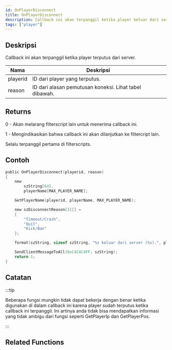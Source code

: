 ```yaml
---
id: OnPlayerDisconnect
title: OnPlayerDisconnect
description: Callback ini akan terpanggil ketika player keluar dari server.
tags: ["player"]
---
```


## Deskripsi

Callback ini akan terpanggil ketika player terputus dari server.

| Nama     | Deskripsi                                              |
| -------- | ------------------------------------------------------ |
| playerid | ID dari player yang terputus.                          |
| reason   | ID dari alasan pemutusan koneksi. Lihat tabel dibawah. |

## Returns

0 - Akan melarang filterscript lain untuk menerima callback ini.

1 - Mengindikasikan bahwa callback ini akan dilanjutkan ke filtercript lain.

Selalu terpanggil pertama di filterscripts.

## Contoh

```c
public OnPlayerDisconnect(playerid, reason)
{
    new
        szString[64],
        playerName[MAX_PLAYER_NAME];

    GetPlayerName(playerid, playerName, MAX_PLAYER_NAME);

    new szDisconnectReason[3][] =
    {
        "Timeout/Crash",
        "Quit",
        "Kick/Ban"
    };

    format(szString, sizeof szString, "%s keluar dari server (%s).", playerName, szDisconnectReason[reason]);

    SendClientMessageToAll(0xC4C4C4FF, szString);
    return 1;
}
```

## Catatan

:::tip

Beberapa fungsi mungkin tidak dapat bekerja dengan benar ketika digunakan di dalam callback ini karena player sudah terputus ketika callback ini terpanggil. Ini artinya anda tidak bisa mendapatkan informasi yang tidak ambigu dari fungsi seperti GetPlayerIp dan GetPlayerPos.

:::

## Related Functions
